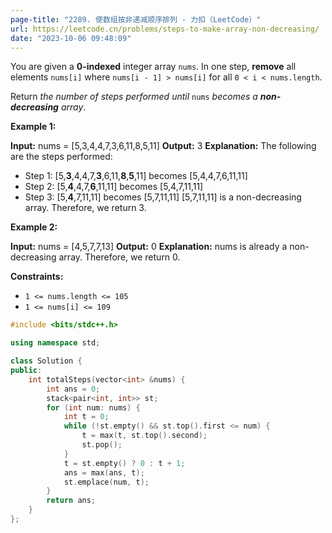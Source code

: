 ```yaml
---
page-title: "2289. 使数组按非递减顺序排列 - 力扣（LeetCode）"
url: https://leetcode.cn/problems/steps-to-make-array-non-decreasing/
date: "2023-10-06 09:48:09"
---
```

You are given a **0-indexed** integer array `nums`. In one step, **remove** all elements `nums[i]` where `nums[i - 1] > nums[i]` for all `0 < i < nums.length`.

Return *the number of steps performed until* `nums` *becomes a **non-decreasing** array*.

**Example 1:**

**Input:** nums = \[5,3,4,4,7,3,6,11,8,5,11\]
**Output:** 3
**Explanation:** The following are the steps performed:
- Step 1: \[5,**3**,4,4,7,**3**,6,11,**8**,**5**,11\] becomes \[5,4,4,7,6,11,11\]
- Step 2: \[5,**4**,4,7,**6**,11,11\] becomes \[5,4,7,11,11\]
- Step 3: \[5,**4**,7,11,11\] becomes \[5,7,11,11\]
\[5,7,11,11\] is a non-decreasing array. Therefore, we return 3.

**Example 2:**

**Input:** nums = \[4,5,7,7,13\]
**Output:** 0
**Explanation:** nums is already a non-decreasing array. Therefore, we return 0.

**Constraints:**

-   `1 <= nums.length <= 105`
-   `1 <= nums[i] <= 109`

```cpp
#include <bits/stdc++.h>

using namespace std;

class Solution {
public:
    int totalSteps(vector<int> &nums) {
        int ans = 0;
        stack<pair<int, int>> st;
        for (int num: nums) {
            int t = 0;
            while (!st.empty() && st.top().first <= num) {
                t = max(t, st.top().second);
                st.pop();
            }
            t = st.empty() ? 0 : t + 1;
            ans = max(ans, t);
            st.emplace(num, t);
        }
        return ans;
    }
};
```